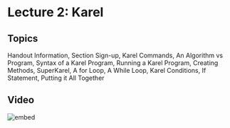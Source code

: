 # Lecture 2: Karel

## Topics

Handout Information, Section Sign-up, Karel Commands, An Algorithm vs Program, Syntax of a Karel Program, Running a Karel Program, Creating Methods, SuperKarel, A for Loop, A While Loop, Karel Conditions, If Statement, Putting it All Together

## Video

![embed](https://www.youtube.com/embed/0LoKDDRlfZc)
